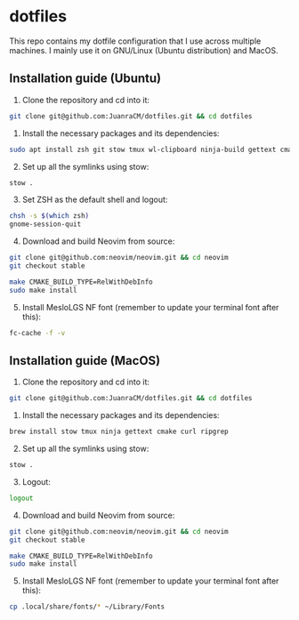 # dotfiles

This repo contains my dotfile configuration that I use across multiple machines. I mainly use it on GNU/Linux (Ubuntu distribution) and MacOS.

## Installation guide (Ubuntu)

1. Clone the repository and cd into it:

```bash
git clone git@github.com:JuanraCM/dotfiles.git && cd dotfiles
```

1. Install the necessary packages and its dependencies:

```bash
sudo apt install zsh git stow tmux wl-clipboard ninja-build gettext cmake unzip curl build-essential ripgrep
```

2. Set up all the symlinks using stow:

```bash
stow .
```

3. Set ZSH as the default shell and logout:

```bash
chsh -s $(which zsh)
gnome-session-quit
```

4. Download and build Neovim from source:

```bash
git clone git@github.com:neovim/neovim.git && cd neovim
git checkout stable

make CMAKE_BUILD_TYPE=RelWithDebInfo
sudo make install
```

5. Install MesloLGS NF font (remember to update your terminal font after this):

```bash
fc-cache -f -v
```

## Installation guide (MacOS)

1. Clone the repository and cd into it:

```bash
git clone git@github.com:JuanraCM/dotfiles.git && cd dotfiles
```

1. Install the necessary packages and its dependencies:

```bash
brew install stow tmux ninja gettext cmake curl ripgrep
```

2. Set up all the symlinks using stow:

```bash
stow .
```

3. Logout:

```bash
logout
```

4. Download and build Neovim from source:

```bash
git clone git@github.com:neovim/neovim.git && cd neovim
git checkout stable

make CMAKE_BUILD_TYPE=RelWithDebInfo
sudo make install
```

5. Install MesloLGS NF font (remember to update your terminal font after this):

```bash
cp .local/share/fonts/* ~/Library/Fonts
